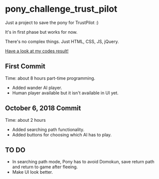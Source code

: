 # pony_challenge_trust_pilot
Just a project to save the pony for TrustPilot :)

It's in first phase but works for now.

There's no complex things. Just HTML, CSS, JS, jQuery.

[Have a look at my codes result!](https://alishahrivarian.github.io/pony_challenge_trust_pilot/)

## First Commit
Time: about 8 hours part-time programming.
- Added wander AI player.
- Human player available but it isn't available in UI yet.

## October 6, 2018 Commit
Time: about 2 hours
- Added searching path functionality.
- Added buttons for choosing which AI has to play.

## TO DO
- In searching path mode, Pony has to avoid Domokun, save return path and return to game after fleeing.
- Make UI look better.
